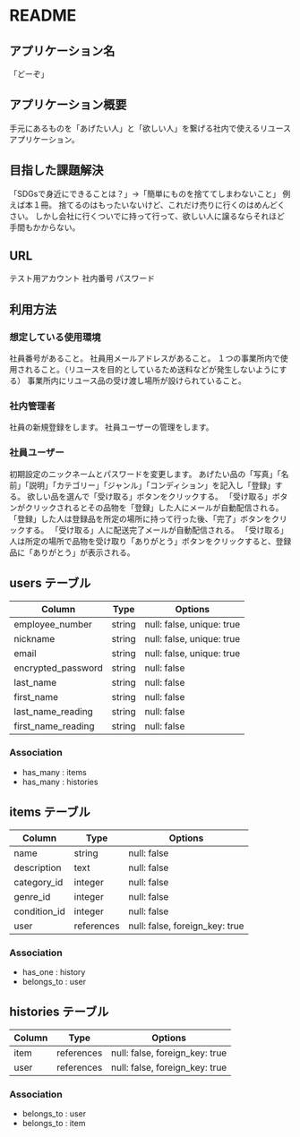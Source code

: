 # README

## アプリケーション名
「どーぞ」

## アプリケーション概要
手元にあるものを「あげたい人」と「欲しい人」を繋げる社内で使えるリユースアプリケーション。

## 目指した課題解決
「SDGsで身近にできることは？」→「簡単にものを捨ててしまわないこと」
例えば本１冊。
捨てるのはもったいないけど、これだけ売りに行くのはめんどくさい。
しかし会社に行くついでに持って行って、欲しい人に譲るならそれほど手間もかからない。

## URL

テスト用アカウント
社内番号
パスワード

## 利用方法
### 想定している使用環境
  社員番号があること。
  社員用メールアドレスがあること。
  １つの事業所内で使用されること。（リユースを目的としているため送料などが発生しないようにする）
  事業所内にリユース品の受け渡し場所が設けられていること。

### 社内管理者
  社員の新規登録をします。
  社員ユーザーの管理をします。

### 社員ユーザー
  初期設定のニックネームとパスワードを変更します。
  あげたい品の「写真」「名前」「説明」「カテゴリー」「ジャンル」「コンディション」を記入し「登録」する。
  欲しい品を選んで「受け取る」ボタンをクリックする。
  「受け取る」ボタンがクリックされるとその品物を「登録」した人にメールが自動配信される。
  「登録」した人は登録品を所定の場所に持って行った後、「完了」ボタンをクリックする。
  「受け取る」人に配送完了メールが自動配信される。
  「受け取る」人は所定の場所で品物を受け取り「ありがとう」ボタンをクリックすると、登録品に「ありがとう」が表示される。



## users テーブル

| Column              | Type   | Options                    |
| ------------------- | ------ | -------------------------- |
| employee_number     | string | null: false, unique: true  |
| nickname            | string | null: false, unique: true  |
| email               | string | null: false, unique: true  |
| encrypted_password  | string | null: false                |
| last_name           | string | null: false                |
| first_name          | string | null: false                |
| last_name_reading   | string | null: false                |
| first_name_reading  | string | null: false                |

### Association

- has_many : items
- has_many : histories


## items テーブル

| Column              | Type          | Options                        |
| ------------------- | ------------- | ------------------------------ |
| name                | string        | null: false                    |
| description         | text          | null: false                    |
| category_id         | integer       | null: false                    |
| genre_id            | integer       | null: false                    |
| condition_id        | integer       | null: false                    |
| user                | references    | null: false, foreign_key: true |

### Association
- has_one : history
- belongs_to : user


## histories テーブル

| Column    | Type       | Options                        |
| --------- | ---------- | ------------------------------ |
| item      | references | null: false, foreign_key: true |
| user      | references | null: false, foreign_key: true |

### Association
- belongs_to : user
- belongs_to : item
